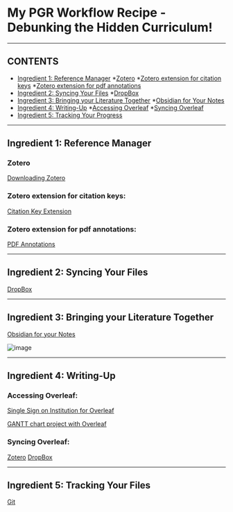 # My PGR Workflow Recipe - Debunking the Hidden Curriculum!

- - -

## CONTENTS

* [Ingredient 1: Reference Manager](#ingredient-1:-reference-manager)
  *[Zotero](#zotero)
  *[Zotero extension for citation keys](#zotero-extension-for-citation-keys)
  *[Zotero extension for pdf annotations](#zotero-extension-for-pdf-annotations)
* [Ingredient 2: Syncing Your Files](#ingredient-2:-syncing-your-files)
  *[DropBox](#dropbox)
* [Ingredient 3: Bringing your Literature Together](#ingredient-3:-bringing-your-literature-together)
  *[Obsidian for Your Notes](#obsidian-for-your-notes)
* [Ingredient 4: Writing-Up](#ingredient-4:-writing-up)
  *[Accessing Overleaf](#accessing-overleaf)
  *[Syncing Overleaf](#syncing-overleaf)
* [Ingredient 5: Tracking Your Progress](#ingredient-5:-tracking-your-progress)

- - -
## Ingredient 1: Reference Manager

### Zotero
[Downloading Zotero](https://www.zotero.org/download/)

### Zotero extension for citation keys:
[Citation Key Extension](https://retorque.re/zotero-better-bibtex/)

### Zotero extension for pdf annotations:
[PDF Annotations](https://zotfile.com/)

- - -
## Ingredient 2: Syncing Your Files 

[DropBox](https://www.dropbox.com/install)

- - -

## Ingredient 3: Bringing your Literature Together

[Obsidian for your Notes](https://obsidian.md/download)

![image](https://github.com/omiridoue/obsidian-zotero-PhD-workflow/assets/126977992/77b33677-e983-4b78-9386-8efdef811cec)

- - -
## Ingredient 4: Writing-Up

### Accessing Overleaf:
[Single Sign on Institution for Overleaf](https://www.overleaf.com/learn/how-to/Institutional_single_sign-on)

[GANTT chart project with Overleaf](https://www.overleaf.com/7916624512qwtjsvhdtztw#7a7ea3)

### Syncing Overleaf:
[Zotero](https://www.overleaf.com/learn/how-to/How_to_link_your_Overleaf_account_to_Mendeley_and_Zotero)
[DropBox](https://www.overleaf.com/learn/how-to/Dropbox_Synchronization)

- - -
## Ingredient 5: Tracking Your Files

[Git](https://www.overleaf.com/learn/how-to/Git_integration)
